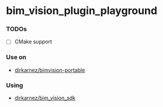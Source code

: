 bim_vision_plugin_playground
============================
### TODOs
- [ ] CMake support

### Use on
- [dirkarnez/bimvision-portable](https://github.com/dirkarnez/bimvision-portable)

### Using
- [dirkarnez/bim_vision_sdk](https://github.com/dirkarnez/bim_vision_sdk)
